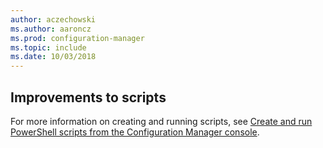 ```yaml
---
author: aczechowski
ms.author: aaroncz
ms.prod: configuration-manager
ms.topic: include
ms.date: 10/03/2018
---
```


## <a name="bkmk_scripts"></a> Improvements to scripts
<!--1358239-->

For more information on creating and running scripts, see [Create and run PowerShell scripts from the Configuration Manager console](/sccm/apps/deploy-use/create-deploy-scripts).